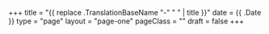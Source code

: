 +++
title = "{{ replace .TranslationBaseName "-" " " | title }}"
date = {{ .Date }}
type = "page"
layout = "page-one"
pageClass = ""
draft = false
+++